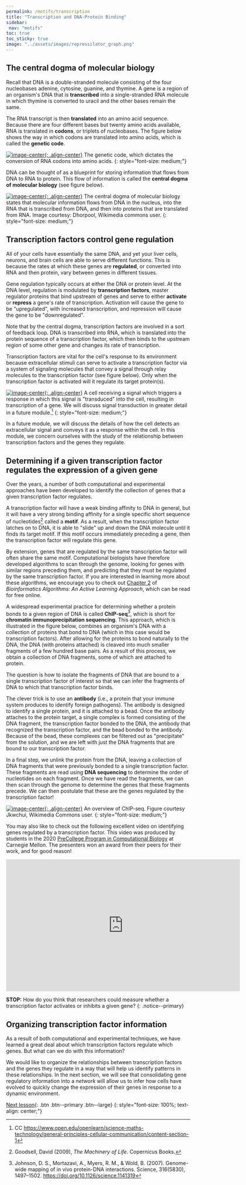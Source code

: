 ```yaml
---
permalink: /motifs/transcription
title: "Transcription and DNA-Protein Binding"
sidebar:
 nav: "motifs"
toc: true
toc_sticky: true
image: "../assets/images/repressilator_graph.png"
---
```


## The central dogma of molecular biology

Recall that DNA is a double-stranded molecule consisting of the four nucleobases adenine, cytosine, guanine, and thymine. A gene is a region of an organism's DNA that is **transcribed** into a single-stranded RNA molecule in which thymine is converted to uracil and the other bases remain the same.

The RNA transcript is then **translated** into an amino acid sequence. Because there are four different bases but twenty amino acids available, RNA is translated in **codons**, or triplets of nucleobases. The figure below shows the way in which codons are translated into amino acids, which is called the **genetic code**.

[![image-center](../assets/images/600px/genetic_code.png){: .align-center}](../assets/images/genetic_code.png)
The genetic code, which dictates the conversion of RNA codons into amino acids.
{: style="font-size: medium;"}

DNA can be thought of as a blueprint for storing information that flows from DNA to RNA to protein. This flow of information is called the **central dogma of molecular biology** (see figure below).

[![image-center](../assets/images/600px/Central_Dogma_of_Molecular_Biochemistry_with_Enzymes.jpg){: .align-center}](../assets/images/Central_Dogma_of_Molecular_Biochemistry_with_Enzymes.jpg)
The central dogma of molecular biology states that molecular information flows from DNA in the nucleus, into the RNA that is transcribed from DNA, and then into proteins that are translated from RNA. Image courtesy: Dhorpool, Wikimedia commons user.
{: style="font-size: medium;"}

<!--

If you would like a refresher on transcription, the following video from the YouTube channel "*Professor Dave Explains*" will explain the process in eukaryotes at 1:09. For those more familiar with transcription, skip to 2:50, where Dave gives a great overview of why gene regulation is necessary.

<iframe width="640" height="360" src="https://www.youtube-nocookie.com/embed/J9jhg90A7Lw?start=69" frameborder="0" allowfullscreen></iframe>

-->

## Transcription factors control gene regulation

All of your cells have essentially the same DNA, and yet your liver cells, neurons, and brain cells are able to serve different functions. This is because the rates at which these genes are **regulated**, or converted into RNA and then protein, vary between genes in different tissues.

Gene regulation typically occurs at either the DNA or protein level. At the DNA level, regulation is modulated by **transcription factors**, master regulator proteins that bind upstream of genes and serve to either **activate** or **repress** a gene's rate of transcription. Activation will cause the gene to be "upregulated", with increased transcription, and repression will cause the gene to be "downregulated".

Note that by the central dogma, transcription factors are involved in a sort of feedback loop. DNA is transcribed into RNA, which is translated into the protein sequence of a transcription factor, which then binds to the upstream region of some other gene and changes its rate of transcription.

Transcription factors are vital for the cell's response to its environment because extracellular stimuli can serve to activate a transcription factor via a system of signaling molecules that convey a signal through relay molecules to the transcription factor (see figure below). Only when the transcription factor is activated will it regulate its target protein(s).

[![image-center](../assets/images/600px/signal_pathway.jpg){: .align-center}](../assets/images/signal_pathway.jpg)
A cell receiving a signal which triggers a response in which this signal is "transduced" into the cell, resulting in transcription of a gene. We will discuss signal transduction in greater detail in a future module.[^signalResponse]
{: style="font-size: medium;"}

In a future module, we will discuss the details of how the cell detects an extracellular signal and conveys it as a response within the cell. In this module, we concern ourselves with the study of the relationship between transcription factors and the genes they regulate.

## Determining if a given transcription factor regulates the expression of a given gene

Over the years, a number of both computational and experimental approaches have been developed to identify the collection of genes that a given transcription factor regulates.

A transcription factor will have a weak binding affinity to DNA in general, but it will have a very strong binding affinity for a single specific short sequence of nucleotides[^machinery] called a **motif**. As a result, when the transcription factor latches on to DNA, it is able to "slide" up and down the DNA molecule until it finds its target motif. If this motif occurs immediately preceding a gene, then the transcription factor will regulate this gene.

By extension, genes that are regulated by the same transcription factor will often share the same motif. Computational biologists have therefore developed algorithms to scan through the genome, looking for genes with similar regions preceding them, and predicting that they must be regulated by the same transcription factor. If you are interested in learning more about these algorithms, we encourage you to check out [Chapter 2](https://www.bioinformaticsalgorithms.org/bioinformatics-chapter-2) of *Bioinformatics Algorithms: An Active Learning Approach*, which can be read for free online.

A widespread experimental practice for determining whether a protein bonds to a given region of DNA is called **ChIP-seq**[^chip], which is short for **chromatin immunoprecipitation sequencing**. This approach, which is illustrated in the figure below, combines an organism's DNA with a collection of proteins that bond to DNA (which in this case would be transcription factors). After allowing for the proteins to bond naturally to the DNA, the DNA (with proteins attached) is cleaved into much smaller fragments of a few hundred base pairs. As a result of this process, we obtain a collection of DNA fragments, some of which are attached to protein.

The question is how to isolate the fragments of DNA that are bound to a single transcription factor of interest so that we can infer the fragments of DNA to which that transcription factor binds.

The clever trick is to use an **antibody** (i.e., a protein that your immune system produces to identify foreign pathogens). The antibody is designed to identify a single protein, and it is attached to a bead. Once the antibody attaches to the protein target, a single complex is formed consisting of the DNA fragment, the transcription factor bonded to the DNA, the antibody that recognized the transcription factor, and the bead bonded to the antibody. Because of the bead, these complexes can be filtered out as "precipitate" from the solution, and we are left with just the DNA fragments that are bound to our transcription factor.

In a final step, we unlink the protein from the DNA, leaving a collection of DNA fragments that were previously bonded to a single transcription factor. These fragments are read using **DNA sequencing** to determine the order of nucleotides on each fragment. Once we have read the fragments, we can then scan through the genome to determine the genes that these fragments precede. We can then postulate that these are the genes regulated by the transcription factor!

[![image-center](../assets/images/600px/ChIP-seq_workflow.png){: .align-center}](../assets/images/ChIP-seq_workflow.png)
An overview of ChIP-seq. Figure courtesy Jkwchui, Wikimedia Commons user.
{: style="font-size: medium;"}

You may also like to check out the following excellent video on identifying genes regulated by a transcription factor. This video was produced by students in the 2020 [PreCollege Program in Computational Biology](http://www.cbd.cmu.edu/education/pre-college-program-in-computational-biology/) at Carnegie Mellon. The presenters won an award from their peers for their work, and for good reason!

<iframe width="640" height="360" src="https://www.youtube-nocookie.com/embed/voEDurUgz_4" frameborder="0" allowfullscreen></iframe>

**STOP:** How do you think that researchers could measure whether a transcription factor activates or inhibits a given gene?
{: .notice--primary}

## Organizing transcription factor information

As a result of both computational and experimental techniques, we have learned a great deal about which transcription factors regulate which genes. But what can we do with this information?

We would like to organize the relationships between transcription factors and the genes they regulate in a way that will help us identify patterns in these relationships. In the next section, we will see that consolidating gene regulatory information into a *network* will allow us to infer how cells have evolved to quickly change the expression of their genes in response to a dynamic environment.

[Next lesson](networks){: .btn .btn--primary .btn--large}
{: style="font-size: 100%; text-align: center;"}

[^dogma]: CC BY-SA 3.0 https://creativecommons.org/licenses/by-sa/3.0/

[^machinery]: Goodsell, David (2009), *The Machinery of Life*. Copernicus Books.

[^signalResponse]: CC https://www.open.edu/openlearn/science-maths-technology/general-principles-cellular-communication/content-section-1

[^chip]: Johnson, D. S., Mortazavi, A., Myers, R. M., & Wold, B. (2007). Genome-wide mapping of in vivo protein-DNA interactions. Science, 316(5830), 1497–1502. https://doi.org/10.1126/science.1141319
